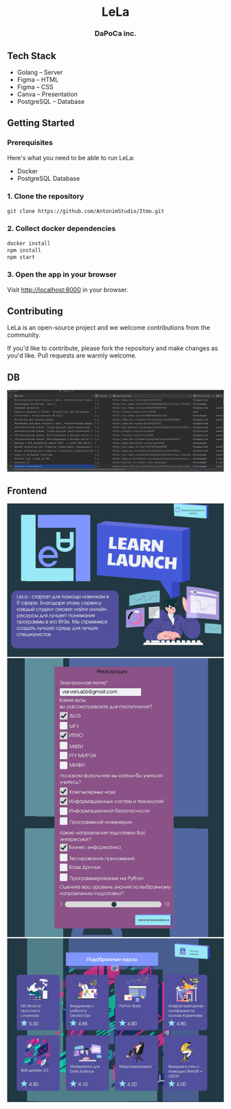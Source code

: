 <div align="center">
  <h1 align="center">LeLa</h1>
  <h3>DaPoCa inc.</h3>
</div>

## Tech Stack

- Golang – Server
- Figma – HTML
- Figma – CSS
- Canva – Presentation
- PostgreSQL – Database

## Getting Started

### Prerequisites

Here's what you need to be able to run LeLa:

- Docker
- PostgreSQL Database

### 1. Clone the repository

```shell
git clone https://github.com/AntonimStudio/Itmo.git
```

### 2. Collect docker dependencies

```shell
docker install
npm install
npm start
```

### 3. Open the app in your browser

Visit [http://localhost:8000](http://localhost:3000) in your browser.

## Contributing

LeLa is an open-source project and we welcome contributions from the community.

If you'd like to contribute, please fork the repository and make changes as you'd like. Pull requests are warmly welcome.

## DB
![img.png](img.png)

## Frontend
![img_1.png](img_1.png)
![img_3.png](img_3.png)
![img_2.png](img_2.png)
